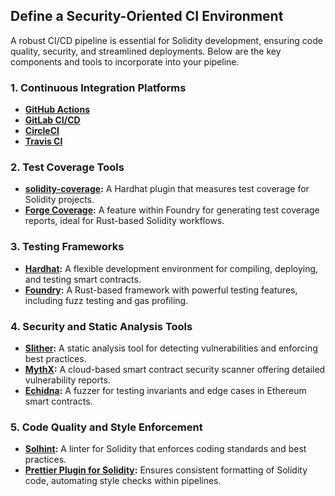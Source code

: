 ## Define a Security-Oriented CI Environment

A robust CI/CD pipeline is essential for Solidity development, ensuring code quality, security, and streamlined deployments. Below are the key components and tools to incorporate into your pipeline.

### 1. Continuous Integration Platforms  
- **[GitHub Actions](https://github.com/features/actions)**  
- **[GitLab CI/CD](https://docs.gitlab.com/ee/ci/)**  
- **[CircleCI](https://circleci.com/)**  
- **[Travis CI](https://travis-ci.com/)**  

### 2. Test Coverage Tools  
- **[solidity-coverage](https://github.com/sc-forks/solidity-coverage):** A Hardhat plugin that measures test coverage for Solidity projects.  
- **[Forge Coverage](https://book.getfoundry.sh/):** A feature within Foundry for generating test coverage reports, ideal for Rust-based Solidity workflows.  

### 3. Testing Frameworks  
- **[Hardhat](https://hardhat.org/):** A flexible development environment for compiling, deploying, and testing smart contracts.  
- **[Foundry](https://book.getfoundry.sh/):** A Rust-based framework with powerful testing features, including fuzz testing and gas profiling.

### 4. Security and Static Analysis Tools  
- **[Slither](https://github.com/crytic/slither):** A static analysis tool for detecting vulnerabilities and enforcing best practices.  
- **[MythX](https://mythx.io/):** A cloud-based smart contract security scanner offering detailed vulnerability reports.  
- **[Echidna](https://github.com/crytic/echidna):** A fuzzer for testing invariants and edge cases in Ethereum smart contracts.

### 5. Code Quality and Style Enforcement  
- **[Solhint](https://protofire.github.io/solhint/):** A linter for Solidity that enforces coding standards and best practices.  
- **[Prettier Plugin for Solidity](https://github.com/prettier-solidity/prettier-plugin-solidity):** Ensures consistent formatting of Solidity code, automating style checks within pipelines.